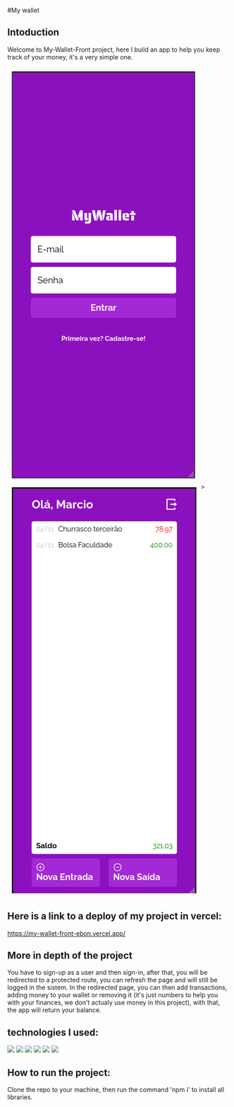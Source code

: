 #My wallet

<h2>Intoduction</h2>

Welcome to My-Wallet-Front project, here I build an app to help you keep track of your money, it's a very simple one.

<div style='
    display:flex;
    width: 100%;
    flex-wrap: wrap;
  '>
  <img src='./src/Assets/LoginPage.png' style='
    margin: 10px;
  '/>
  <img src='./src/Assets/WalletHistory.png' style='
    margin: 10px;
  '/>>
</div>


<h2>Here is a link to a deploy of my project in vercel:</h2>

https://my-wallet-front-ebon.vercel.app/

<h2>More in depth of the project</h2>

You have to sign-up as a user and then sign-in, after that, you will be redirected to a protected route, you can refresh the page and will still be logged in the sistem.
In the redirected page, you can then add transactions, adding money to your wallet or removing it (it's just numbers to help you with your finances, we don't actualy use money in this project), with that, the app will return your balance.

<h2>technologies I used:</h2>

<img src='https://img.shields.io/badge/HTML5-E34F26?style=for-the-badge&logo=html5&logoColor=white'>
<img src='https://img.shields.io/badge/CSS3-1572B6?style=for-the-badge&logo=css3&logoColor=white'>
<img src='https://img.shields.io/badge/JavaScript-323330?style=for-the-badge&logo=javascript&logoColor=F7DF1E'>
<img src='https://img.shields.io/badge/npm-CB3837?style=for-the-badge&logo=npm&logoColor=white'>
<img src='https://img.shields.io/badge/React-20232A?style=for-the-badge&logo=react&logoColor=61DAFB'>
<img src='https://img.shields.io/badge/Vercel-000000?style=for-the-badge&logo=vercel&logoColor=white'>

<h2>How to run the project:</h2>

Clone the repo to your machine, then run the command 'npm i' to install all libraries.
